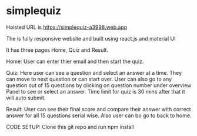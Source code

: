 # simplequiz
Hoisted URL is https://simplequiz-a3998.web.app

The is fully responsive website and built using react.js and material UI

It has three pages Home, Quiz and Result.

Home: User can enter thier email and then start the quiz. 

Quiz: Here user can see a question and select an answer at a time. They can move to next question or can start over. User can also go to any question out of 15 questions by clicking on question number under overview Panel to see or select an answer. Time limit for quiz is 30 mins after that it will auto submit.

Result: User can see their final score and compare their answer with correct answer for all 15 questions serial wise. Also user can bo go to back to home.

CODE SETUP: Clone this git repo and run npm install
